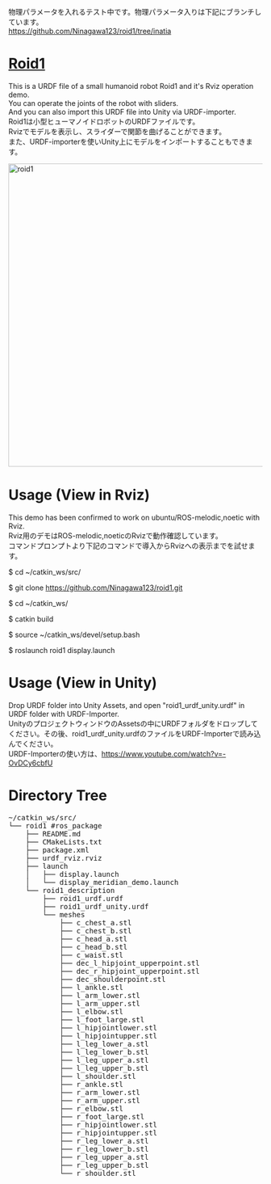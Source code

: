 物理パラメータを入れるテスト中です。物理パラメータ入りは下記にブランチしています。  
https://github.com/Ninagawa123/roid1/tree/inatia

# [Roid1](https://github.com/Ninagawa123/roid1)
  
This is a URDF file of a small humanoid robot Roid1 and it's Rviz operation demo.  
You can operate the joints of the robot with sliders.  
And you can also import this URDF file into Unity via URDF-importer.  
Roid1は小型ヒューマノイドロボットのURDFファイルです。  
Rvizでモデルを表示し、スライダーで関節を曲げることができます。  
また、URDF-importerを使いUnity上にモデルをインポートすることもできます。  

<img width="600" alt="roid1" src="https://user-images.githubusercontent.com/8329123/189541198-b70175dd-b50d-4334-860d-81675eec0de5.png">
  
  
# Usage (View in Rviz)
  
This demo has been confirmed to work on ubuntu/ROS-melodic,noetic with Rviz.  
Rviz用のデモはROS-melodic,noeticのRvizで動作確認しています。  
コマンドプロンプトより下記のコマンドで導入からRvizへの表示までを試せます。
  
$ cd ~/catkin_ws/src/  
  
$ git clone https://github.com/Ninagawa123/roid1.git  
  
$ cd ~/catkin_ws/  
  
$ catkin build  
  
$ source ~/catkin_ws/devel/setup.bash  
  
$ roslaunch roid1 display.launch  
  
# Usage (View in Unity)  
  
Drop URDF folder into Unity Assets, and open "roid1_urdf_unity.urdf" in URDF folder with URDF-Importer.  
UnityのプロジェクトウィンドウのAssetsの中にURDFフォルダをドロップしてください。その後、roid1_urdf_unity.urdfのファイルをURDF-Importerで読み込んでください。  
URDF-Importerの使い方は、https://www.youtube.com/watch?v=-OvDCy6cbfU  
  
  
# Directory Tree

<pre>
~/catkin_ws/src/
└── roid1 #ros_package
    ├── README.md
    ├── CMakeLists.txt
    ├── package.xml
    ├── urdf_rviz.rviz
    ├── launch
    │   ├── display.launch
    │   └── display_meridian_demo.launch
    └── roid1_description
        ├── roid1_urdf.urdf
        ├── roid1_urdf_unity.urdf
        └── meshes    
            ├── c_chest_a.stl
            ├── c_chest_b.stl
            ├── c_head_a.stl
            ├── c_head_b.stl
            ├── c_waist.stl
            ├── dec_l_hipjoint_upperpoint.stl
            ├── dec_r_hipjoint_upperpoint.stl
            ├── dec_shoulderpoint.stl
            ├── l_ankle.stl
            ├── l_arm_lower.stl
            ├── l_arm_upper.stl
            ├── l_elbow.stl
            ├── l_foot_large.stl
            ├── l_hipjointlower.stl
            ├── l_hipjointupper.stl
            ├── l_leg_lower_a.stl
            ├── l_leg_lower_b.stl
            ├── l_leg_upper_a.stl
            ├── l_leg_upper_b.stl
            ├── l_shoulder.stl
            ├── r_ankle.stl
            ├── r_arm_lower.stl
            ├── r_arm_upper.stl
            ├── r_elbow.stl
            ├── r_foot_large.stl
            ├── r_hipjointlower.stl
            ├── r_hipjointupper.stl
            ├── r_leg_lower_a.stl
            ├── r_leg_lower_b.stl
            ├── r_leg_upper_a.stl
            ├── r_leg_upper_b.stl
            └── r_shoulder.stl
</pre>
